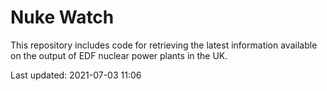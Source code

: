 # Nuke Watch

This repository includes code for retrieving the latest information available on the output of EDF nuclear power plants in the UK.

Last updated: 2021-07-03 11:06